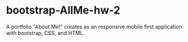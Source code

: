 # bootstrap-AllMe-hw-2
A portfolio "About Me!" creates as an responsive mobile first application  with bootstrap, CSS, and HTML.
